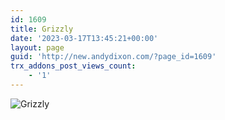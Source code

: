```yaml
---
id: 1609
title: Grizzly
date: '2023-03-17T13:45:21+00:00'
layout: page
guid: 'http://new.andydixon.com/?page_id=1609'
trx_addons_post_views_count:
    - '1'
---
```


![Grizzly](https://i0.wp.com/assets.g8x2.ldn.idrivee2-23.com/posters/Grizzly%2001.jpg?w=1200&ssl=1 "Grizzly")
